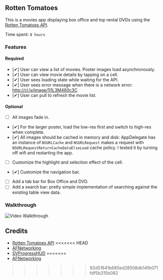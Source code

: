## Rotten Tomatoes

This is a movies app displaying box office and top rental DVDs using the [Rotten Tomatoes API](http://developer.rottentomatoes.com/docs/read/JSON).

Time spent: `8 hours`

### Features

#### Required

- [✔] User can view a list of movies. Poster images load asynchronously.
- [✔] User can view movie details by tapping on a cell.
- [✔] User sees loading state while waiting for the API.
- [✔] User sees error message when there is a network error: http://cl.ly/image/1l1L3M460c3C
- [✔] User can pull to refresh the movie list.

#### Optional

- [ ] All images fade in.
- [✔] For the larger poster, load the low-res first and switch to high-res when complete.
- [✔] All images should be cached in memory and disk: AppDelegate has an instance of `NSURLCache` and `NSURLRequest` makes a request with `NSURLRequestReturnCacheDataElseLoad` cache policy. I tested it by turning off wifi and restarting the app.
- [ ] Customize the highlight and selection effect of the cell.
- [✔] Customize the navigation bar.
- [ ] Add a tab bar for Box Office and DVD.
- [ ] Add a search bar: pretty simple implementation of searching against the existing table view data.

### Walkthrough
![Video Walkthrough](http://i.imgur.com/9d4fXIm.gif)

Credits
---------
* [Rotten Tomatoes API](http://developer.rottentomatoes.com/docs/read/JSON)
<<<<<<< HEAD
* [AFNetworking](https://github.com/AFNetworking/AFNetworking)
* [SVProgressHUD](https://github.com/TransitApp/SVProgressHUD)
=======
* [AFNetworking](https://github.com/AFNetworking/AFNetworking)
>>>>>>> 92d51641b685ed28508db14fb071fdf5b315b082
